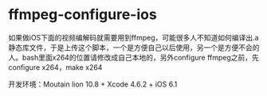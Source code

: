 ffmpeg-configure-ios
====================

如果做iOS下面的视频编解码就需要用到ffmpeg，可能很多人不知道如何编译出.a静态库文件，于是上传这个脚本，一个是方便自己以后使用，另一个是方便不会的人。bash里面x264的位置请修改成自己本地的，另外configure ffmpeg之前，先configure x264，make x264

开发环境：Moutain lion 10.8 + Xcode 4.6.2 + iOS 6.1
